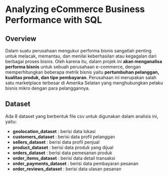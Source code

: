 # Analyzing eCommerce Business Performance with SQL

## Overview
Dalam suatu perusahaan mengukur performa bisnis sangatlah penting untuk melacak,
memantau, dan menilai keberhasilan atau kegagalan dari berbagai proses bisnis. Oleh
karena itu, dalam projek ini **akan menganalisa performa bisnis** untuk sebuah perusahaan
e-commerce, dengan memperhitungkan beberapa metrik bisnis yaitu **pertumbuhan
pelanggan, kualitas produk, dan tipe pembayaran**. Perusahaan ini merupakan salah satu
marketplace terbesar di Amerika Selatan yang menghubungkan pelaku bisnis mikro dengan
para pelanggannya.

## Dataset
Ada 8 dataset yang berbentuk file csv untuk digunakan dalam analisis ini, yaitu:
- **geolocation_dataset** : berisi data lokasi
- **customers_dataset** : berisi data profil pelanggan
- **sellers_dataset** : berisi data profil penjual
- **product_dataset** : berisi data produk yang dijual
- **orders_dataset** : berisi data pemesanan produk
- **order_items_dataset** : berisi data detail transaksi
- **order_payments_dataset** : berisi data pembayaran pesanan
- **order_reviews_dataset** : berisi data ulasan pesanan
